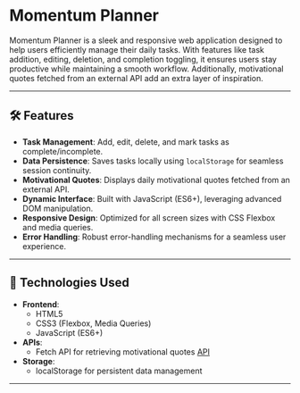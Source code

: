 # Momentum Planner

Momentum Planner is a sleek and responsive web application designed to help users efficiently manage their daily tasks. With features like task addition, editing, deletion, and completion toggling, it ensures users stay productive while maintaining a smooth workflow. Additionally, motivational quotes fetched from an external API add an extra layer of inspiration.

---

## 🛠️ Features

- **Task Management**: Add, edit, delete, and mark tasks as complete/incomplete.
- **Data Persistence**: Saves tasks locally using `localStorage` for seamless session continuity.
- **Motivational Quotes**: Displays daily motivational quotes fetched from an external API.
- **Dynamic Interface**: Built with JavaScript (ES6+), leveraging advanced DOM manipulation.
- **Responsive Design**: Optimized for all screen sizes with CSS Flexbox and media queries.
- **Error Handling**: Robust error-handling mechanisms for a seamless user experience.

---

## 🔧 Technologies Used

- **Frontend**:
  - HTML5
  - CSS3 (Flexbox, Media Queries)
  - JavaScript (ES6+)
- **APIs**:
  - Fetch API for retrieving motivational quotes [API](https://quotes15.p.rapidapi.com)
- **Storage**:
  - localStorage for persistent data management

---
